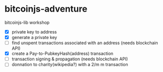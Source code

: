 bitcoinjs-adventure
===================

bitcoinjs-lib workshop

- [x] private key to address
- [x] generate a private key
- [ ] find unspent transactions associated with an address (needs blockchain API)
- [x] create a Pay-to-PubkeyHash(address) transaction
- [ ] transaction signing & propagation (needs blockchain API)
- [ ] donnation to charity(wikipedia?) with a 2/m m transaction
